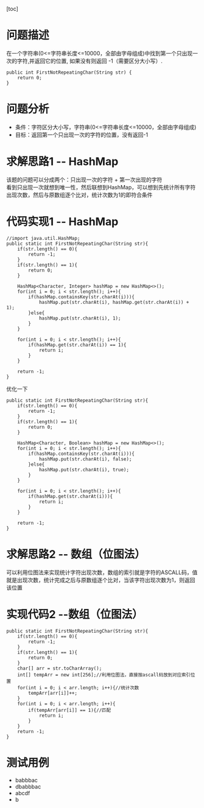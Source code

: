 [toc]
# 问题描述
在一个字符串(0<=字符串长度<=10000，全部由字母组成)中找到第一个只出现一次的字符,并返回它的位置, 如果没有则返回 -1（需要区分大小写）.

```
public int FirstNotRepeatingChar(String str) {
    return 0;
}
```
# 问题分析
- 条件：字符区分大小写，字符串(0<=字符串长度<=10000，全部由字母组成)
- 目标：返回第一个只出现一次的字符的位置，没有返回-1

# 求解思路1 -- HashMap
该题的问题可以分成两个：只出现一次的字符 + 第一次出现的字符<br>
看到只出现一次就想到唯一性，然后联想到HashMap，可以想到先统计所有字符出现次数，然后与原数组逐个比对，统计次数为1的即符合条件


# 代码实现1 -- HashMap

```
//import java.util.HashMap;
public static int FirstNotRepeatingChar(String str){
	if(str.length() == 0){
		return -1;
	}
	if(str.length() == 1){
		return 0;
	}
	
	HashMap<Character, Integer> hashMap = new HashMap<>();
	for(int i = 0; i < str.length(); i++){
		if(hashMap.containsKey(str.charAt(i))){
			hashMap.put(str.charAt(i), hashMap.get(str.charAt(i)) + 1);
		}else{
			hashMap.put(str.charAt(i), 1);
		}
	}
	
	for(int i = 0; i < str.length(); i++){
		if(hashMap.get(str.charAt(i)) == 1){
			return i;
		}
	}
	
	return -1;
}
```
优化一下

```
public static int FirstNotRepeatingChar(String str){
	if(str.length() == 0){
		return -1;
	}
	if(str.length() == 1){
		return 0;
	}
	
	HashMap<Character, Boolean> hashMap = new HashMap<>();
	for(int i = 0; i < str.length(); i++){
		if(hashMap.containsKey(str.charAt(i))){
			hashMap.put(str.charAt(i), false);
		}else{
			hashMap.put(str.charAt(i), true);
		}
	}
	
	for(int i = 0; i < str.length(); i++){
		if(hashMap.get(str.charAt(i))){
			return i;
		}
	}
	
	return -1;
}
```

# 求解思路2 -- 数组（位图法）
可以利用位图法来实现统计字符出现次数，数组的索引就是字符的ASCALL码，值就是出现次数，统计完成之后与原数组逐个比对，当该字符出现次数为1，则返回该位置

# 实现代码2 --数组（位图法）

```
public static int FirstNotRepeatingChar(String str){
	if(str.length() == 0){
		return -1;
	}
	if(str.length() == 1){
		return 0;
	}
	char[] arr = str.toCharArray();
	int[] tempArr = new int[256];//利用位图法，直接按ascall码放到对应索引位置
	for(int i = 0; i < arr.length; i++){//统计次数
		tempArr[arr[i]]++;
	}
	for(int i = 0; i < arr.length; i++){
		if(tempArr[arr[i]] == 1){//匹配
			return i;
		}
	}
	return -1;
}
```

# 测试用例
- babbbac
- dbabbbac
- abcdf
- b